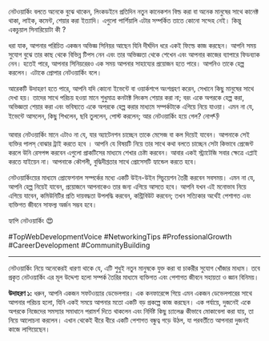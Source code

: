 নেটওয়ার্কিং বলতে অনেকে বুঝে থাকেন, লিংকডইনে প্রতিদিন নতুন কানেকশন বিল্ড করা বা অনেক মানুষের সাথে কানেক্ট থাকা, লাইক, কমেন্ট, শেয়ার করা ইত্যাদি। এগুলো পার্শিয়ালি এটার সম্পর্কিত তাতে কোনো সন্দেহ নেই। কিন্তু একচুয়াল সিনারিয়োটা কী ?  

ধরা যাক, আপনার পরিচিত একজন অভিজ্ঞ সিনিয়র আছেন যিনি দীর্ঘদিন ধরে একই ফিল্ডে কাজ করছেন। আপনি সময় সুযোগ বুঝে তার কাছ থেকে বিভিন্ন টিপস নেন এবং তার অভিজ্ঞতা থেকে শেখেন এবং আপনার কাজের ব্যাপারে ফিডব্যাক নেন।  হতেই পারে, আপনার সিনিয়রেরও এক সময় আপনার সাহায্যের প্রয়োজন হতে পারে। আপনিও তাকে হেল্প করলেন। এটাকে প্রোপার নেটওয়ার্কিং বলে।

আরেকটি উদাহরণ হতে পারে, আপনি যদি কোনো ইভেন্টে বা ওয়ার্কশপে অংশগ্রহণ করেন, সেখানে কিছু মানুষের সাথে দেখা হয়। তাদের সাথে পরিচয় হওয়া মানে শুধুমাত্র কনটাক্ট লিংকস শেয়ার করা না; বরং একে অপরকে হেল্প করা, অভিজ্ঞতা শেয়ার করা এবং ভবিষ্যতে একে অপরকে হেল্প করার মাধ্যমে সম্পর্কটাকে এগিয়ে নিয়ে যাওয়া। এমন না যে, ইভেন্টে আসলেন, কিছু শিখলেন, ছবি তুললেন, পোস্ট করলেন; আর নেটওয়ার্কিং হয়ে গেল? নোপ👎

আবার নেটওয়ার্কিং মানে এটাও না যে, যার অ্যাটেনশন চাচ্ছেন তাকে মেসেজ বা কল দিয়েই যাবেন। আপনাকে সেই ব্যক্তির পালস্ বোঝার ট্রাই করতে হবে । আপনি যে বিষয়টি নিয়ে তার সাথে কথা বলতে চাচ্ছেন সেটা কিভাবে প্রেজেন্ট করলে উনি রেসপন্স করবেন এগুলো প্রাকটিসের মাধ্যমে শেখার চেষ্টা করবেন। আবার একই স্ট্র্যাটেজি সবার ক্ষেত্রে এপ্লাই করতে যাইয়েন না। আপনাকে কৌশলী, বুদ্ধিদীপ্ততার সাথে প্রোসেসটি হ্যান্ডেল করতে হবে। 

নেটওয়ার্কিংয়ের মাধ্যমে প্রোফেশনাল সম্পর্কের মধ্যে একটি  উইন-উইন সিচুয়েশন তৈরী করবেন সবসময়। এমন না যে, আপনি হেল্প নিয়েই যাবেন, প্রয়োজনে আপনাকেও তার জন্য এগিয়ে আসতে হবে। আপনি যখন এই মনোভাব নিয়ে এগিয়ে যাবেন, কমিউনিটির প্রতি দায়বদ্ধতা উপলদ্ধি করবেন, কন্ট্রিবিউট করবেন; তখন সত্যিকার অর্থেই পেশাগত এবং ব্যক্তিগত জীবনে সাফল্য অর্জন সম্ভব হবে।

হ্যাপি নেটওয়ার্কিং 😍

#TopWebDevelopmentVoice  #NetworkingTips #ProfessionalGrowth #CareerDevelopment #CommunityBuilding

---
নেটওয়ার্কিং নিয়ে অনেকেরই ধারণা থাকে যে, এটি শুধুই নতুন মানুষকে যুক্ত করা বা চাকরীর সুযোগ খোঁজার মাধ্যম। তবে প্রকৃত নেটওয়ার্কিং এর মূল উদ্দেশ্য হলো সম্পর্ক তৈরির মাধ্যমে ব্যক্তিগত এবং পেশাগত জীবনে সহায়তা ও জ্ঞান বিনিময়।

**উদাহরণ ১:** ধরুন, আপনি একজন সফটওয়্যার ডেভেলপার। এক কনফারেন্সে গিয়ে এমন একজন ডেভেলপারের সাথে আপনার পরিচয় হলো, যিনি একই সময়ে আপনার মতো একটি বড় প্রকল্পে কাজ করছেন। এক পর্যায়ে, দুজনেই একে অপরকে নিজেদের সমস্যার সমাধানে পরামর্শ দিতে থাকলেন এবং নির্দিষ্ট কিছু চ্যালেঞ্জ কীভাবে মোকাবেলা করা যায়, তা নিয়ে আলোচনা করলেন। এখান থেকেই ধীরে ধীরে একটি পেশাগত বন্ধুত্ব গড়ে উঠল, যা পরবর্তীতে আপনারা দুজনই কাজে লাগিয়েছেন। 




